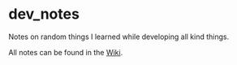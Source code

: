 dev_notes
=========

Notes on random things I learned while developing all kind things. 

All notes can be found in the [Wiki](http://github.com/JPNaude/dev_notes/wiki).
